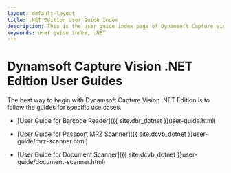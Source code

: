 ```yaml
---
layout: default-layout
title: .NET Edition User Guide Index
description: This is the user guide index page of Dynamsoft Capture Vision .NET Edition.
keywords: user guide index, .NET
---
```


# Dynamsoft Capture Vision .NET Edition User Guides

The best way to begin with Dynamsoft Capture Vision .NET Edition is to follow the guides for specific use cases.

- [User Guide for Barcode Reader]({{ site.dbr_dotnet }}user-guide.html)

- [User Guide for Passport MRZ Scanner]({{ site.dcvb_dotnet }}user-guide/mrz-scanner.html)

- [User Guide for Document Scanner]({{ site.dcvb_dotnet }}user-guide/document-scanner.html)
